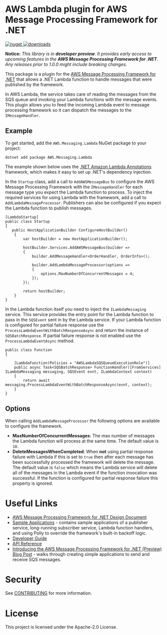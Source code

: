 # AWS Lambda plugin for AWS Message Processing Framework for .NET
[![nuget](https://img.shields.io/nuget/v/AWS.Messaging.Lambda.svg) ![downloads](https://img.shields.io/nuget/dt/AWS.Messaging.Lambda.svg)](https://www.nuget.org/packages/AWS.Messaging.Lambda/)

**Notice:** *This library is in **developer preview**. It provides early access to upcoming features in the **AWS Message Processing Framework for .NET**. Any releases prior to 1.0.0 might include breaking changes.*

This package is a plugin for the [AWS Message Processing Framework for .NET](https://github.com/awslabs/aws-dotnet-messaging) that allows a .NET Lambda function to handle messages that were published by the framework.

In AWS Lambda, the service takes care of reading the messages from the SQS queue and invoking your Lambda functions with the message events. This plugin allows you to feed the incoming Lambda event to message processing framework so it can dispatch the messages to the `IMessageHandler`.

## Example

To get started, add the `AWS.Messaging.Lambda` NuGet package to your project:
```
dotnet add package AWS.Messaging.Lambda
```

The example shown below uses the [.NET Amazon Lambda Annotations](https://github.com/aws/aws-lambda-dotnet/tree/master/Libraries/src/Amazon.Lambda.Annotations) framework, which makes it easy to set up .NET's dependency injection.

In the `Startup` class, add a call to `AddAWSMessageBus` to configure the AWS Message Processing Framework with the `IMessageHandler` for each message type you expect the Lambda function to process. To inject the required services for using Lambda with the framework, add a call to `AddLambdaMessageProcessor`.
Publishers can also be configured if you expect the Lambda function to publish messages.
```
[LambdaStartup]
public class Startup
{
   public HostApplicationBuilder ConfigureHostBuilder()
    {
        var hostBuilder = new HostApplicationBuilder();
        
        hostBuilder.Services.AddAWSMessageBus(builder =>
        {
            builder.AddMessageHandler<OrderHandler, OrderInfo>();

            builder.AddLambdaMessageProcessor(options =>
            {
                options.MaxNumberOfConcurrentMessages = 4;
            });
        });
        
        return hostBuilder;
    }
}
```

In the Lambda function itself you need to inject the `ILambdaMessaging` service. This service provides the entry point for the Lambda function
to pass in the `SQSEvent` sent in by the Lambda service. If your Lambda function is configured for partial failure response use the
`ProcessLambdaEventWithBatchResponseAsync` and return the instance of `SQSBatchResponse`. If partial failure response is not enabled
use the `ProcessLambdaEventAsync` method.

```
public class Function
{

    [LambdaFunction(Policies = "AWSLambdaSQSQueueExecutionRole")]
    public async Task<SQSBatchResponse> FunctionHandler([FromServices] ILambdaMessaging messaging, SQSEvent evnt, ILambdaContext context)
    {
        return await messaging.ProcessLambdaEventWithBatchResponseAsync(evnt, context);
    }
}
```

## Options
When calling `AddLambdaMessageProcessor` the following options are available to configure the framework.

* **MaxNumberOfConcurrentMessages**: The max number of messages the Lambda function will process at the same time.
The default value is `10`.
* **DeleteMessagesWhenCompleted**: When **not** using partial response failure with Lambda if this is set to `true`
then after each message has been successfully processed the framework will delete the message. The default value is `false`
which means the Lambda service will delete all of the messages in the Lambda event if the function invocation
was successful. If the function is configured for partial response failure this property is ignored.


# Useful Links
* [AWS Message Processing Framework for .NET Design Document](../../docs/docs/design/message-processing-framework-design.md)
* [Sample Applications](https://github.com/awslabs/aws-dotnet-messaging/tree/main/sampleapps) - contains sample applications of a publisher service, long-running subscriber service, Lambda function handlers, and using Polly to override the framework's built-in backoff logic.
* [Developer Guide](https://docs.aws.amazon.com/sdk-for-net/v3/developer-guide/msg-proc-fw.html)
* [API Reference](https://awslabs.github.io/aws-dotnet-messaging/)
* [Introducing the AWS Message Processing Framework for .NET (Preview) Blog Post](https://aws.amazon.com/blogs/developer/introducing-the-aws-message-processing-framework-for-net-preview/) - walks through creating simple applications to send and receive SQS messages.

# Security

See [CONTRIBUTING](CONTRIBUTING.md#security-issue-notifications) for more information.

# License

This project is licensed under the Apache-2.0 License.
